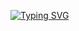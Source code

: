 <a href="https://git.io/typing-svg"><img src="https://readme-typing-svg.demolab.com?font=Fira+Code&pause=1000&color=F70000&center=true&vCenter=true&width=435&lines=This+web+is+made+by+zeerix;Subs2+zerix" alt="Typing SVG" /></a>
